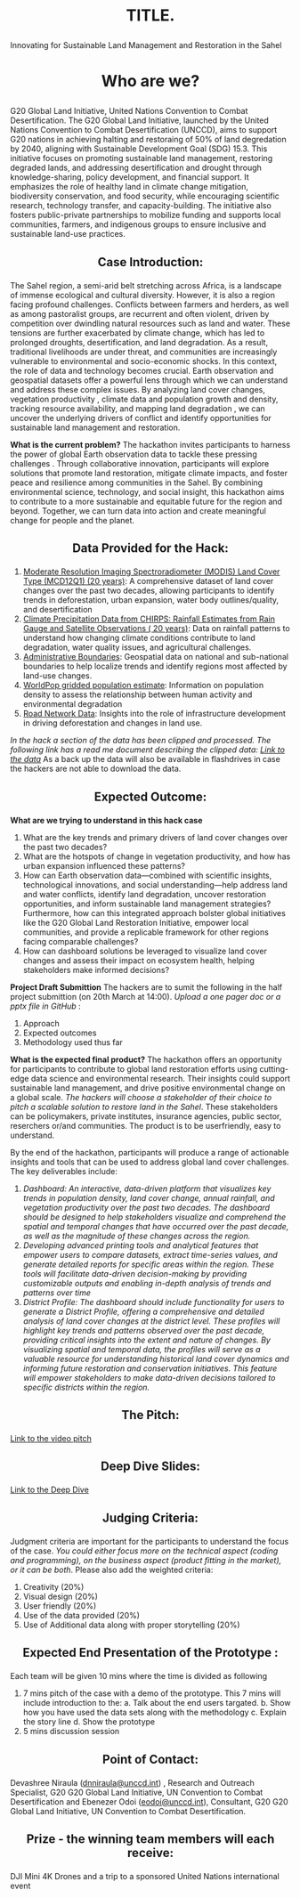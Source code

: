 # <p align="center"> TITLE. </p>

Innovating for Sustainable Land Management and Restoration in the Sahel

# <p align="center"> Who are we? </p>

G20 Global Land Initiative, United Nations Convention to Combat Desertification. 
The G20 Global Land Initiative, launched by the United Nations Convention to Combat Desertification (UNCCD), aims to support G20 nations in achieving halting and restoraing of 50% of land degredation by 2040, aligning with Sustainable Development Goal (SDG) 15.3. This initiative focuses on promoting sustainable land management, restoring degraded lands, and addressing desertification and drought through knowledge-sharing, policy development, and financial support. It emphasizes the role of healthy land in climate change mitigation, biodiversity conservation, and food security, while encouraging scientific research, technology transfer, and capacity-building. The initiative also fosters public-private partnerships to mobilize funding and supports local communities, farmers, and indigenous groups to ensure inclusive and sustainable land-use practices. 

## <p align="center"> Case Introduction: </p>
The Sahel region, a semi-arid belt stretching across Africa, is a landscape of immense ecological and cultural diversity. However, it is also a region facing profound challenges. Conflicts between farmers and herders, as well as among pastoralist groups, are recurrent and often violent, driven by competition over dwindling natural resources such as land and water. These tensions are further exacerbated by climate change, which has led to prolonged droughts, desertification, and land degradation. As a result, traditional livelihoods are under threat, and communities are increasingly vulnerable to environmental and socio-economic shocks.
In this context, the role of data and technology becomes crucial. Earth observation and geospatial datasets offer a powerful lens through which we can understand and address these complex issues. By analyzing land cover changes,  vegetation productivity , climate data and population growth and  density, tracking resource availability, and mapping land degradation , we can uncover the underlying drivers of conflict and identify opportunities for sustainable land management and restoration.

**What is the current problem?**
The hackathon invites participants to harness the power of global Earth observation data to tackle these pressing challenges . Through collaborative innovation, participants will explore solutions that promote land restoration, mitigate climate impacts, and foster peace and resilience among communities in the Sahel. By combining environmental science, technology, and social insight, this hackathon  aims to contribute to a more sustainable and equitable future for the region and beyond. Together, we can turn data into action and create meaningful change for people and the planet.

## <p align="center"> Data Provided for the Hack: </p>
1. [Moderate Resolution Imaging Spectroradiometer (MODIS) Land Cover Type (MCD12Q1) (20 years)](https://lpdaac.usgs.gov/products/mcd12q1v006/): A comprehensive dataset of land cover changes over the past two decades, allowing participants to identify trends in deforestation, urban expansion, water body outlines/quality, and desertification
2. [Climate Precipitation Data from CHIRPS: Rainfall Estimates from Rain Gauge and Satellite Observations
 ( 20 years)](https://www.chc.ucsb.edu/data/chirps): Data on rainfall patterns to understand how changing climate conditions contribute to land degradation, water quality issues, and agricultural challenges.
3. [Administrative Boundaries](https://public.opendatasoft.com/explore/dataset/world-administrative-boundaries/export/): Geospatial data on national and sub-national boundaries to help localize trends and identify regions most affected by land-use changes.
4. [WorldPop gridded population estimate](https://www.worldpop.org/methods/populations/): Information on population density to assess the relationship between human activity and environmental degradation
5. [Road Network Data](https://portal-mainroads.opendata.arcgis.com/datasets/mainroads::road-network/about): Insights into the role of infrastructure development in driving deforestation and changes in land use.

*In the hack a section of the data has been clipped and processed. The following link has a read me document describing the clipped data: [Link to the data](https://drive.google.com/drive/folders/1XRiarmgVx5inxudR9K-LM6xpX6IDfiMx?usp=sharing)* As a back up the data will also be available in flashdrives in case the hackers are not able to download the data. 


## <p align="center"> Expected Outcome: </p>

**What are we trying to understand in this hack case**
1. What are the key trends and primary drivers of land cover changes over the past two decades?
2. What are the hotspots of change in vegetation productivity, and how has urban expansion influenced these patterns?
3. How can Earth observation data—combined with scientific insights, technological innovations, and social understanding—help address land and water conflicts, identify land degradation, uncover restoration opportunities, and inform sustainable land management strategies? Furthermore, how can this integrated approach bolster global initiatives like the G20 Global Land Restoration Initiative, empower local communities, and provide a replicable framework for other regions facing comparable challenges?
4. How can dashboard solutions be leveraged to visualize land cover changes and assess their impact on ecosystem health, helping stakeholders make informed decisions?

**Project Draft Submittion**
The hackers are to sumit the following in the half project submittion (on 20th March at 14:00). *Upload a one pager doc or a pptx file in GitHub* : 
1. Approach 
2. Expected outcomes 
3. Methodology used thus far

**What is the expected final product?**
The hackathon offers an opportunity for participants to contribute to global land restoration efforts using cutting-edge data science and environmental research. Their insights could support sustainable land management, and drive positive environmental change on a global scale. *The hackers will choose a stakeholder of their choice to pitch a scalable solution to restore land in the Sahel*. These stakeholders can be policymakers, private institutes, insurance agencies, public sector, reserchers or/and communities. The product is to be userfriendly, easy to understand. 

By the end of the hackathon, participants will produce a range of actionable insights and tools that can be used to address global land cover challenges. The key deliverables include:
1.	*Dashboard: An interactive, data-driven platform that visualizes key trends in population density, land cover change, annual rainfall, and vegetation productivity over the past two decades. The dashboard should be designed to help stakeholders visualize and comprehend the spatial and temporal changes that have occurred over the past decade, as well as the magnitude of these changes across the region.*
2.	*Developing advanced printing tools and analytical features that empower users to compare datasets, extract time-series values, and generate detailed reports for specific areas within the region. These tools will facilitate data-driven decision-making by providing customizable outputs and enabling in-depth analysis of trends and patterns over time*
3.	*District Profile: The dashboard should include functionality for users to generate a District Profile, offering a comprehensive and detailed analysis of land cover changes at the district level. These profiles will highlight key trends and patterns observed over the past decade, providing critical insights into the extent and nature of changes. By visualizing spatial and temporal data, the profiles will serve as a valuable resource for understanding historical land cover dynamics and informing future restoration and conservation initiatives. This feature will empower stakeholders to make data-driven decisions tailored to specific districts within the region.*





## <p align="center"> The Pitch: </p>
[Link to the video pitch](https://youtu.be/BYJe7MZKumM)

## <p align="center"> Deep Dive Slides: </p>

[Link to the Deep Dive](https://docs.google.com/presentation/d/1KCdoG9Qjd-WNsMcoMso_vlU0U3_kLvbt/edit?usp=sharing&ouid=105658638308319283063&rtpof=true&sd=true) 

## <p align="center"> Judging Criteria: </p>
Judgment criteria are important for the participants to understand the focus of the case. *You could either focus more on the technical aspect (coding and programming), on the business aspect (product fitting in the market), or it can be both*. Please also add the weighted criteria: 
1. Creativity (20%)
2. Visual design (20%)
3. User friendly  (20%)
4. Use of the data provided  (20%)
5. Use of Additional data along with proper storytelling (20%)

## <p align="center"> Expected End Presentation of the Prototype : </p>
Each team will be given 10 mins where the time is divided as following
1. 7 mins pitch of the case with a demo of the prototype. This 7 mins will include introduction to the: 
 a. Talk about the end users targated.
 b. Show how you have used the data sets along with the methodology
 c. Explain the story line 
 d. Show the prototype 
2. 5 mins discussion session 


## <p align="center"> Point of Contact: </p>
Devashree Niraula (dnniraula@unccd.int) , Research and Outreach Specialist, G20  G20 Global Land Initiative, UN Convention to Combat Desertification and Ebenezer Odoi (eodoi@unccd.int), Consultant, G20  G20 Global Land Initiative, UN Convention to Combat Desertification. 

## <p align="center"> Prize - the winning team members will each receive: </p>
DJI Mini 4K Drones and a trip to a sponsored United Nations international event 
